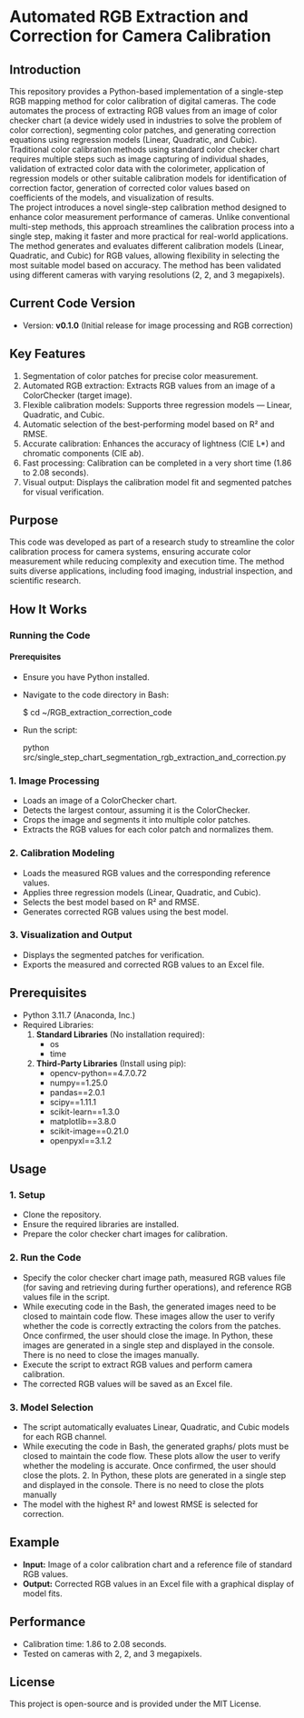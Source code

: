 # Automated RGB Extraction and Correction for Camera Calibration

## Introduction
This repository provides a Python-based implementation of a single-step RGB mapping method for color calibration of digital cameras. The code automates the process of extracting RGB values from an image of color checker chart (a device widely used in industries to solve the problem of color correction), segmenting color patches, and generating correction equations using regression models (Linear, Quadratic, and Cubic). Traditional color calibration methods using standard color checker chart requires multiple steps such as image capturing of individual shades, validation of extracted color data with the colorimeter, application of regression models or other suitable calibration models for identification of correction factor, generation of corrected color values based on coefficients of the models, and visualization of results.  
The project introduces a novel single-step calibration method designed to enhance color measurement performance of cameras. Unlike conventional multi-step methods, this approach streamlines the calibration process into a single step, making it faster and more practical for real-world applications.
The method generates and evaluates different calibration models (Linear, Quadratic, and Cubic) for RGB values, allowing flexibility in selecting the most suitable model based on accuracy. The method has been validated using different cameras with varying resolutions (2, 2, and 3 megapixels).

## Current Code Version
- Version: **v0.1.0** (Initial release for image processing and RGB correction)
  
## Key Features
1. Segmentation of color patches for precise color measurement.  
2. Automated RGB extraction: Extracts RGB values from an image of a ColorChecker (target image).  
3. Flexible calibration models: Supports three regression models — Linear, Quadratic, and Cubic.  
4. Automatic selection of the best-performing model based on R² and RMSE.  
5. Accurate calibration: Enhances the accuracy of lightness (CIE L*) and chromatic components (CIE a*b*).  
6. Fast processing: Calibration can be completed in a very short time (1.86 to 2.08 seconds).  
7. Visual output: Displays the calibration model fit and segmented patches for visual verification.  

## Purpose
This code was developed as part of a research study to streamline the color calibration process for camera systems, ensuring accurate color measurement while reducing complexity and execution time. The method suits diverse applications, including food imaging, industrial inspection, and scientific research.

## How It Works

### Running the Code

#### Prerequisites
- Ensure you have Python installed.
- Navigate to the code directory in Bash:

  $ cd ~/RGB_extraction_correction_code
- Run the script:

  python src/single_step_chart_segmentation_rgb_extraction_and_correction.py

### 1. Image Processing
- Loads an image of a ColorChecker chart.  
- Detects the largest contour, assuming it is the ColorChecker.  
- Crops the image and segments it into multiple color patches.  
- Extracts the RGB values for each color patch and normalizes them.  

### 2. Calibration Modeling
- Loads the measured RGB values and the corresponding reference values.  
- Applies three regression models (Linear, Quadratic, and Cubic).  
- Selects the best model based on R² and RMSE.  
- Generates corrected RGB values using the best model.  

### 3. Visualization and Output
- Displays the segmented patches for verification.  
- Exports the measured and corrected RGB values to an Excel file.  

## Prerequisites
- Python 3.11.7 (Anaconda, Inc.)  
- Required Libraries:  
  1. **Standard Libraries** (No installation required):  
     - os  
     - time  
  2. **Third-Party Libraries** (Install using pip):  
     - opencv-python==4.7.0.72  
     - numpy==1.25.0  
     - pandas==2.0.1  
     - scipy==1.11.1  
     - scikit-learn==1.3.0  
     - matplotlib==3.8.0  
     - scikit-image==0.21.0  
     - openpyxl==3.1.2  

## Usage
### 1. Setup
- Clone the repository.  
- Ensure the required libraries are installed.  
- Prepare the color checker chart images for calibration.  

### 2. Run the Code
- Specify the color checker chart image path, measured RGB values file (for saving and retrieving during further operations), and reference RGB values file in the script.
- While executing code in the Bash, the generated images need to be closed to maintain code flow. These images allow the user to verify whether the code is correctly extracting the 
colors from the patches. Once confirmed, the user should close the image. In Python, these images are generated in a single step and displayed in the console. There is no need to 
close the images manually.
- Execute the script to extract RGB values and perform camera calibration.  
- The corrected RGB values will be saved as an Excel file.  

### 3. Model Selection
- The script automatically evaluates Linear, Quadratic, and Cubic models for each RGB channel.
- While executing the code in Bash, the generated graphs/ plots must be closed to maintain the code flow. These plots allow the user to verify whether the modeling is accurate. Once confirmed, the user should close the plots. 2. In Python, these plots are generated in a single step and displayed in the console. There is no need to close the plots manually 
- The model with the highest R² and lowest RMSE is selected for correction.  

## Example
- **Input:** Image of a color calibration chart and a reference file of standard RGB values.  
- **Output:** Corrected RGB values in an Excel file with a graphical display of model fits.  

## Performance
- Calibration time: 1.86 to 2.08 seconds.  
- Tested on cameras with 2, 2, and 3 megapixels.  

## License
This project is open-source and is provided under the MIT License.
